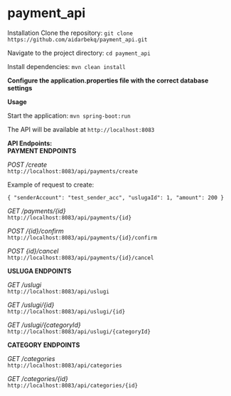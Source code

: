 # payment_api
Installation
Clone the repository: `git clone https://github.com/aidarbekq/payment_api.git`  

Navigate to the project directory: `cd payment_api`  

Install dependencies: `mvn clean install`


**Configure the application.properties file with the correct database settings**


**Usage**

Start the application: `mvn spring-boot:run`



The API will be available at `http://localhost:8083`  


**API Endpoints:**  
**PAYMENT ENDPOINTS**  


_POST /create_  
`http://localhost:8083/api/payments/create`  


Example of request to create:  

`{
"senderAccount": "test_sender_acc",
"uslugaId": 1,
"amount": 200
}`  
  




_GET  /payments/{id}_  
`http://localhost:8083/api/payments/{id}`  



_POST  /{id}/confirm_  
`http://localhost:8083/api/payments/{id}/confirm`  



_POST {id}/cancel_  
`http://localhost:8083/api/payments/{id}/cancel`  

**USLUGA ENDPOINTS**  

_GET  /uslugi_  
`http://localhost:8083/api/uslugi`  

_GET  /uslugi/{id}_  
`http://localhost:8083/api/uslugi/{id}`  
  

_GET  /uslugi/{categoryId}_  
`http://localhost:8083/api/uslugi/{categoryId}`  

**CATEGORY ENDPOINTS**  

_GET  /categories_  
`http://localhost:8083/api/categories`  

_GET  /categories/{id}_  
`http://localhost:8083/api/categories/{id}`  








